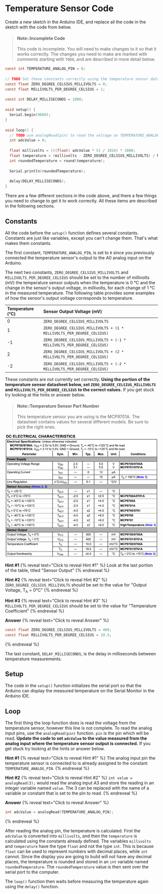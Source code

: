 # Temperature Sensor Code

Create a new sketch in the Arduino IDE, and replace all the code in the sketch with the code from below.

> #### Note::Incomplete Code
>
> This code is incomplete. You will need to make changes to it so that it works correctly. The changes you need to make are marked with comments starting with `TODO`, and are described in more detail below.

```c
const int TEMPERATURE_ANALOG_PIN = 0;

// TODO Set these constants correctly using the temperature sensor datasheet
const float ZERO_DEGREE_CELSIUS_MILLIVOLTS = 0;
const float MILLIVOLTS_PER_DEGREE_CELSIUS = 1;

const int DELAY_MILLISECONDS = 1000;

void setup() {
  Serial.begin(9600);
}

void loop() {
  // TODO use analogRead(pin) to read the voltage on TEMPERATURE_ANALOG_PIN
  int adcValue = 0;

  float millivolts = (((float) adcValue * 5) / 1024) * 1000;
  float temperature = (millivolts - ZERO_DEGREE_CELSIUS_MILLIVOLTS) / MILLIVOLTS_PER_DEGREE_CELSIUS;
  int roundedTemperature = round(temperature);

  Serial.println(roundedTemperature);

  delay(DELAY_MILLISECONDS);
}
```

There are a few different sections in the code above, and there a few things you need to change to get it to work correctly. All these items are described in the following sections.

## Constants

All the code before the `setup()` function defines several constants. Constants are just like variables, except you can't change them. That's what makes them constants.

The first constant, `TEMPERATURE_ANALOG_PIN`, is set to `0` since you previously connected the temperature sensor's output to the A0 analog input on the Arduino.

The next two constants, `ZERO_DEGREE_CELSIUS_MILLIVOLTS` and `MILLIVOLTS_PER_DEGREE_CELSIUS` should be set to the number of millivolts \(mV\) the temperature sensor outputs when the temperature is 0 °C and the change in the sensor's output voltage, in millivolts, for each change of 1 °C in the measured temperature. The following table provides some examples of how the sensor's output voltage corresponds to temperature.

| Temperature (°C) | Sensor Output Voltage (mV) |
| :--- | :--- |
| 0 | `ZERO_DEGREE_CELSIUS_MILLIVOLTS` |
| 1 | `ZERO_DEGREE_CELSIUS_MILLIVOLTS + (1 * MILLIVOLTS_PER_DEGREE_CELSIUS)` |
| -1 | `ZERO_DEGREE_CELSIUS_MILLIVOLTS + (-1 * MILLIVOLTS_PER_DEGREE_CELSIUS)` |
| 2 | `ZERO_DEGREE_CELSIUS_MILLIVOLTS + (2 * MILLIVOLTS_PER_DEGREE_CELSIUS)` |
| -2 | `ZERO_DEGREE_CELSIUS_MILLIVOLTS + (-2 * MILLIVOLTS_PER_DEGREE_CELSIUS)` |

These constants are not currently set correctly. **Using the portion of the temperature sensor datasheet below, set `ZERO_DEGREE_CELSIUS_MILLIVOLTS` and `MILLIVOLTS_PER_DEGREE_CELSIUS` to the correct values.** If you get stuck try looking at the hints or answer below.

> #### Note::Temperature Sensor Part Number
>
> This temperature sensor you are using is the MCP9701A. The datasheet contains values for several different models. Be sure to pick the right ones.

![](/assets/datasheet/MCP9701A_DC_Electrical_Characteristics.png)

**Hint #1**
{% reveal text="Click to reveal Hint #1" %}
Look at the last portion of the table, titled "Sensor Output"
{% endreveal %}

**Hint #2**
{% reveal text="Click to reveal Hint #2" %}
`ZERO_DEGREE_CELSIUS_MILLIVOLTS` should be set to the value for "Output Voltage, T<sub>A</sub> = 0&deg;C"
{% endreveal %}

**Hint #3**
{% reveal text="Click to reveal Hint #3" %}
`MILLIVOLTS_PER_DEGREE_CELSIUS` should be set to the value for "Temperature Coefficient"
{% endreveal %}

**Answer**
{% reveal text="Click to reveal Answer" %}
```c
const float ZERO_DEGREE_CELSIUS_MILLIVOLTS = 400;
const float MILLIVOLTS_PER_DEGREE_CELSIUS = 19.5;
```
{% endreveal %}

The last constant, `DELAY_MILLISECONDS`, is the delay in milliseconds between temperature measurements.

## Setup
The code in the `setup()` function initializes the serial port so that the Arduino can display the measured temperature on the Serial Monitor in the Arduino IDE.

## Loop
The first thing the loop function does is read the voltage from the temperature sensor, however this line is not complete. To read the analog input pins, use the `analogRead(pin)` function. `pin` is the pin which will be read. **Update the code to set `adcValue` to the value measured from the analog input where the temperature sensor output is connected.** If you get stuck try looking at the hints or answer below.

**Hint #1**
{% reveal text="Click to reveal Hint #1" %}
The analog input pin the temperature sensor is connected to is already assigned to the constant `TEMPERATURE_ANALOG_PIN`.
{% endreveal %}

**Hint #2**
{% reveal text="Click to reveal Hint #2" %}
`int value = analogRead(3);` would read the analog input A3 and store the reading in an integer variable named `value`. The 3 can be replaced with the name of a variable or constant that is set to the pin to read.
{% endreveal %}

**Answer**
{% reveal text="Click to reveal Answer" %}
```c
int adcValue = analogRead(TEMPERATURE_ANALOG_PIN);
```
{% endreveal %}

After reading the analog pin, the temperature is calculated. First the `adcValue` is converted into `millivolts`, and then the `temperature` is calculated using the constants already defined. The variables `millivolts` and `temperature` have the type `float` and not the type `int`. This is because `float` can be used to represent numbers with decimal places, while `int` cannot. Since the display you are going to build will not have any decimal places, the temperature is rounded and stored in an `int` variable named `roundedTemperature`. The `roundedTemperature` value is then sent over the serial port to the computer.

The `loop()` function then waits before measuring the temperature again using the `delay()` function.